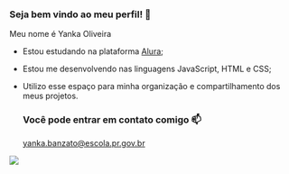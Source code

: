 ### Seja bem vindo ao meu perfil! 🙌

Meu nome é Yanka Oliveira

- Estou estudando na plataforma [Alura](https://www.alura.com.br);
- Estou me desenvolvendo nas linguagens JavaScript, HTML e CSS;
- Utilizo esse espaço para minha organização e compartilhamento dos meus projetos.
  

  ### Você pode entrar em contato comigo 📫
   yanka.banzato@escola.pr.gov.br


![](https://media.giphy.com/media/6XX4V0O8a0xdS/giphy.gif)
